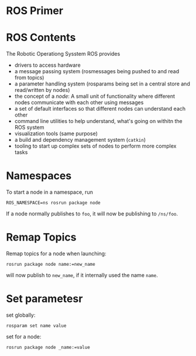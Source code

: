 # ROS Primer



# ROS Contents

The Robotic Operationg Sysstem ROS provides

- drivers to access hardware
- a message passing system (rosmessages being pushed to and read from topics)
- a parameter handling system (rosparams being set in a central store and read/written by nodes)
- the concept of a _node_: A small unit of functionality where different nodes communicate with each other using messages
- a set of default interfaces so that different nodes can understand each other
- command line utilities to help understand, what's going on withitn the ROS system
- visualization tools (same purpose)
- a build and dependency management system (`catkin`)
- tooling to start up complex sets of nodes to perform more complex tasks



# Namespaces

To start a node in a namespace, run

    ROS_NAMESPACE=ns rosrun package node

If a node normally publishes to `foo`, it will now be publishing to `/ns/foo`.



# Remap Topics

Remap topics for a node when launching:

    rosrun package node name:=new_name

will now publish to `new_name`, if it internally used the name `name`.



# Set parametesr

set globally:

    rosparam set name value

set for a node:

    rosrun package node _name:=value

